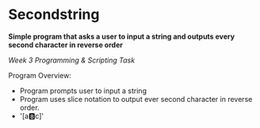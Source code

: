 # Secondstring

**Simple program that asks a user to input a string and outputs every second character in reverse order**

*Week 3 Programming & Scripting Task*

Program Overview:
- Program prompts user to input a string
- Program uses slice notation to output ever second character in reverse order.
- '[a:b:c]' 


